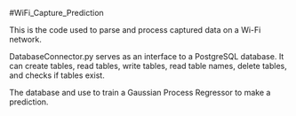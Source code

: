 #WiFi_Capture_Prediction

This is the code used to parse and process captured data on a Wi-Fi network.

DatabaseConnector.py serves as an interface to a PostgreSQL database. It can create tables, read tables, write tables, read table names, delete tables, and checks if tables exist.

The database and use to train a Gaussian Process Regressor to make a prediction.

